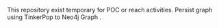 This repository exist temporary for POC or reach activities.
Persist graph using TinkerPop to Neo4j Graph .
